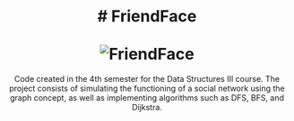 <div align="center">
  <h1 align="center">
    # FriendFace
    <br />
    <br />
      <img src="https://drive.google.com/uc?export=view&id=1xc4ZVEdV4hHwuD9-XvkjS5Sl8n2caFwR" alt="FriendFace">
  </h1>
</div>
<p align="center"> 
  Code created in the 4th semester for the Data Structures III course. The project consists of simulating the functioning of a social network using the graph concept, as well as implementing algorithms such     as DFS, BFS, and Dijkstra. 
</p>
